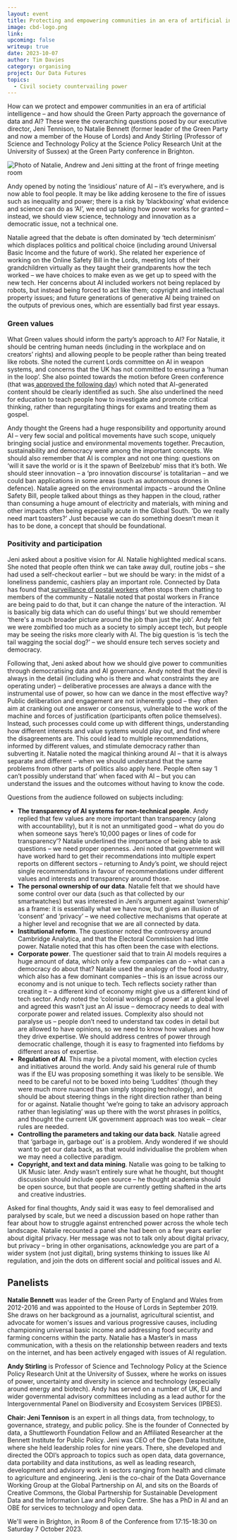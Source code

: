 ```yaml
---
layout: event
title: Protecting and empowering communities in an era of artificial intelligence 
image: cbd-logo.png
link: 
upcoming: false
writeup: true
date: 2023-10-07
author: Tim Davies
category: organising
project: Our Data Futures
topics:
  - Civil society countervailing power
---
```

How can we protect and empower communities in an era of artificial intelligence – and how should the Green Party approach the governance of data and AI? These were the overarching questions posed by our executive director, Jeni Tennison, to Natalie Bennett (former leader of the Green Party and now a member of the House of Lords) and Andy Stirling (Professor of Science and Technology Policy at the Science Policy Research Unit at the University of Sussex) at the Green Party conference in Brighton.


<!--more-->

![Photo of Natalie, Andrew and Jeni sitting at the front of fringe meeting room]({{site.baseurl}}/assets/events/2023-10-green-party-conference.jpeg)

Andy opened by noting the ‘insidious’ nature of AI – it’s everywhere, and is now able to fool people. It may be like adding kerosene to the fire of issues such as inequality and power; there is a risk by ‘blackboxing’ what evidence and science can do as ‘AI’, we end up taking how power works for granted – instead, we should view science, technology and innovation as a democratic issue, not a technical one.

Natalie agreed that the debate is often dominated by ‘tech determinism’ which displaces politics and political choice (including around Universal Basic Income and the future of work). She related her experience of working on the Online Safety Bill in the Lords, meeting lots of their grandchildren virtually as they taught their grandparents how the tech worked – we have choices to make even as we get up to speed with the new tech. Her concerns about AI included workers not being replaced by robots, but instead being forced to act like them; copyright and intellectual property issues; and future generations of generative AI being trained on the outputs of previous ones, which are essentially bad first year essays.

### Green values

What Green values should inform the party’s approach to AI? For Natalie, it should be centring human needs (including in the workplace and on creators’ rights) and allowing people to be people rather than being treated like robots. She noted the current Lords committee on AI in weapon systems, and concerns that the UK has not committed to ensuring a ‘human in the loop’. She also pointed towards the motion before Green conference (that was[ approved the following day](https://www.greencoordinate.co.uk/archive/autumn2023/motions/policy-on-artificial-intelligence/)) which noted that AI-generated content should be clearly identified as such. She also underlined the need for education to teach people how to investigate and promote critical thinking, rather than regurgitating things for exams and treating them as gospel.

Andy thought the Greens had a huge responsibility and opportunity around AI – very few social and political movements have such scope, uniquely bringing social justice and environmental movements together. Precaution, sustainability and democracy were among the important concepts. We should also remember that AI is complex and not one thing: questions on ‘will it save the world or is it the spawn of Beelzebub’ miss that it’s both. We should steer innovation – a ‘pro innovation discourse’ is totalitarian – and we could ban applications in some areas (such as autonomous drones in defence). Natalie agreed on the environmental impacts – around the Online Safety Bill, people talked about things as they happen in the cloud, rather than consuming a huge amount of electricity and materials, with mining and other impacts often being especially acute in the Global South. ‘Do we really need mart toasters?’ Just because we can do something doesn’t mean it has to be done, a concept that should be foundational.


### Positivity and participation

Jeni asked about a positive vision for AI. Natalie highlighted medical scans. She noted that people often think we can take away dull, routine jobs – she had used a self-checkout earlier – but we should be wary: in the midst of a loneliness pandemic, cashiers play an important role. Connected by Data has found that[ surveillance of postal workers](https://connectedbydata.org/resources/our-data-stories) often stops them chatting to members of the community – Natalie noted that postal workers in France are being paid to do that, but it can change the nature of the interaction. ‘AI is basically big data which can do useful things’ but we should remember ‘there's a much broader picture around the job than just the job’. Andy felt we were zombified too much as a society to simply accept tech, but people may be seeing the risks more clearly with AI. The big question is ‘is tech the tail wagging the social dog?’ – we should ensure tech serves society and democracy.

Following that, Jeni asked about how we should give power to communities through democratising data and AI governance. Andy noted that the devil is always in the detail (including who is there and what constraints they are operating under) – deliberative processes are always a dance with the instrumental use of power, so how can we dance in the most effective way? Public deliberation and engagement are not inherently good – they often aim at cranking out one answer or consensus, vulnerable to the work of the machine and forces of justification (participants often police themselves). Instead, such processes could come up with different things, understanding how different interests and value systems would play out, and find where the disagreements are. This could lead to multiple recommendations, informed by different values, and stimulate democracy rather than subverting it. Natalie noted the magical thinking around AI – that it is always separate and different – when we should understand that the same problems from other parts of politics also apply here. People often say ‘I can’t possibly understand that’ when faced with AI – but you can understand the issues and the outcomes without having to know the code.

Questions from the audience followed on subjects including:

* **The transparency of AI systems for non-technical people**. Andy replied that few values are more important than transparency (along with accountability), but it is not an unmitigated good – what do you do when someone says ‘here’s 10,000 pages or lines of code for transparency’? Natalie underlined the importance of being able to ask questions – we need proper openness. Jeni noted that government will have worked hard to get their recommendations into multiple expert reports on different sectors – returning to Andy’s point, we should reject single recommendations in favour of recommendations under different values and interests and transparency around those.
* **The personal ownership of our data**. Natalie felt that we should have some control over our data (such as that collected by our smartwatches) but was interested in Jeni’s argument against ‘ownership’ as a frame: it is essentially what we have now, but gives an illusion of ‘consent’ and ‘privacy’ – we need collective mechanisms that operate at a higher level and recognise that we are all connected by data.
* **Institutional reform**. The questioner noted the controversy around Cambridge Analytica, and that the Electoral Commission had little power. Natalie noted that this has often been the case with elections.
* **Corporate power**. The questioner said that to train AI models requires a huge amount of data, which only a few companies can do – what can a democracy do about that? Natalie used the analogy of the food industry, which also has a few dominant companies – this is an issue across our economy and is not unique to tech. Tech reflects society rather than creating it – a different kind of economy might give us a different kind of tech sector. Andy noted the ‘colonial workings of power’ at a global level and agreed this wasn’t just an AI issue – democracy needs to deal with corporate power and related issues. Complexity also should not paralyse us – people don’t need to understand tax codes in detail but are allowed to have opinions, so we need to know how values and how they drive expertise. We should address centres of power through democratic challenge, though it is easy to fragmented into fiefdoms by different areas of expertise.
* **Regulation of AI**. This may be a pivotal moment, with election cycles and initiatives around the world. Andy said his general rule of thumb was if the EU was proposing something it was likely to be sensible. We need to be careful not to be boxed into being ‘Luddites’ (though they were much more nuanced than simply stopping technology), and it should be about steering things in the right direction rather than being for or against. Natalie thought ‘we’re going to take an advisory approach rather than legislating’ was up there with the worst phrases in politics, and thought the current UK government approach was too weak – clear rules are needed.
* **Controlling the parameters and taking our data back**. Natalie agreed that ‘garbage in, garbage out’ is a problem. Andy wondered if we should want to get our data back, as that would individualise the problem when we may need a collective paradigm.
* **Copyright, and text and data mining**. Natalie was going to be talking to UK Music later. Andy wasn’t entirely sure what he thought, but thought discussion should include open source – he thought academia should be open source, but that people are currently getting shafted in the arts and creative industries.

Asked for final thoughts, Andy said it was easy to feel demoralised and paralysed by scale, but we need a discussion based on hope rather than fear about how to struggle against entrenched power across the whole tech landscape. Natalie recounted a panel she had been on a few years earlier about digital privacy. Her message was not to talk only about digital privacy, but privacy – bring in other organisations, acknowledge you are part of a wider system (not just digital), bring systems thinking to issues like AI regulation, and join the dots on different social and political issues and AI.

## Panelists 

**Natalie Bennett** was leader of the Green Party of England and Wales from 2012-2016 and was appointed to the House of Lords in September 2019. She draws on her background as a journalist, agricultural scientist, and advocate for women's issues and various progressive causes, including championing universal basic income and addressing food security and farming concerns within the party. Natalie has a Master’s in mass communication, with a thesis on the relationship between readers and texts on the internet, and has been actively engaged with issues of AI regulation. 
 
**Andy Stirling** is Professor of Science and Technology Policy at the Science Policy Research Unit at the University of Sussex, where he works on issues of power, uncertainty and diversity in science and technology (especially around energy and biotech). Andy has served on a number of UK,  EU and wider governmental advisory committees including as a lead author for the Intergovernmental Panel on Biodiversity and Ecosystem Services (IPBES). 

**Chair: Jeni Tennison** is an expert in all things data, from technology, to governance, strategy, and public policy. She is the founder of Connected by data, a Shuttleworth Foundation Fellow and an Affiliated Researcher at the Bennett Institute for Public Policy. Jeni was CEO of the Open Data Institute, where she held leadership roles for nine years. There, she developed and directed the ODI’s approach to topics such as open data, data governance, data portability and data institutions, as well as leading research, development and advisory work in sectors ranging from health and climate to agriculture and engineering. Jeni is the co-chair of the Data Governance Working Group at the Global Partnership on AI, and sits on the Boards of Creative Commons, the Global Partnership for Sustainable Development Data and the Information Law and Policy Centre. She has a PhD in AI and an OBE for services to technology and open data. 

We'll were in Brighton, in Room 8 of the Conference from 17:15-18:30 on Saturday 7 October 2023. 